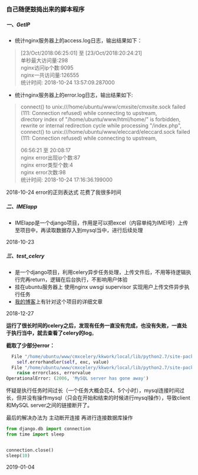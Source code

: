 ### 自己随便鼓捣出来的脚本程序

##### 一、GetIP


* 统计nginx服务器上的access.log日志，输出结果如下：

> [23/Oct/2018:06:25:01] 至 [23/Oct/2018:20:24:21]  
> 单秒最大访问量:298  
> nginx访问ip个数:9095  
> nginx一共访问量:126555  
> 统计时间: 2018-10-24 13:57:09.287000  





* 统计nginx服务器上的error.log日志，输出结果如下:

> connect() to unix:///home/ubuntu/www/cmxsite/cmxsite.sock failed (111: Connection refused) while connecting to upstream,  
> directory index of "/home/ubuntu/www/html/home/" is forbidden,  
> rewrite or internal redirection cycle while processing "/index.php",  
> connect() to unix:///home/ubuntu/www/eleccard/eleccard.sock failed (111: Connection refused) while connecting to upstream,  
>
> 06:56:21 至 20:08:17  
> nginx error出现ip个数:87   
> nginx error类型个数:4   
> nginx error次数:98  
> 统计时间: 2018-10-24 17:16:36.199000  

2018-10-24  error的正则表达式 花费了我很多时间



##### 二、IMEIapp

* IMEIapp是一个django项目，作用是可以把excel（内容单纯为IMEI号）上传至项目中，再读取数据存入到mysql当中，进行后续处理

2018-10-23




##### 三、test_celery

* 是一个django项目，利用celery异步任务处理，上传文件后，不用等待逻辑执行完再return，逻辑在后台执行，不影响用户体验
* 挂在ubuntu服务器上 使用nginx uwsgi  supervisor 实现用户上传文件异步执行任务
* [我的博客](https://www.dogebug.cn)上有针对这个项目的详细文章

2018-12-27



**运行了很长时间的celery之后，发现有任务一直没有完成，也没有失败，一直处于执行当中，就去查看了celery的log**。

**截取了少部分error：**

```python
  File "/home/ubuntu/www/cmxcelery/kkwork/local/lib/python2.7/site-packages/MySQLdb/cursors.py", line 205, in execute
    self.errorhandler(self, exc, value)
  File "/home/ubuntu/www/cmxcelery/kkwork/local/lib/python2.7/site-packages/MySQLdb/connections.py", line 36, in defaulterrorhandler
    raise errorclass, errorvalue
OperationalError: (2006, 'MySQL server has gone away')
```

怀疑是执行任务时间过长（一个任务大概会花4、5个小时），mysql连接时间过长，但并没有操作mysql（只会在开始和结束的时候进行mysql操作），导致client和MySQL server之间的链接断开了。



最后的解决办法为 主动断开连接 再进行连接数据库操作

```python
from django.db import connection
from time import sleep


connection.close()
sleep(10)
```

2019-01-04